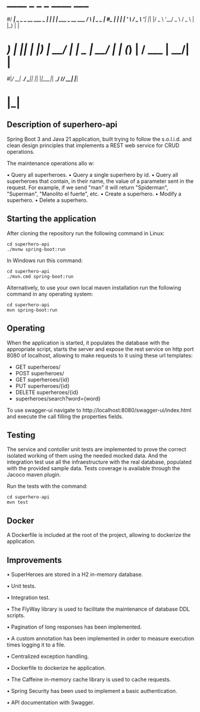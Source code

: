  # ____                        _   _                     _    ____ ___ 
 #/ ___| _   _ _ __   ___ _ __| | | | ___ _ __ ___      / \  |  _ \_ _|
 #\___ \| | | | '_ \ / _ \ '__| |_| |/ _ \ '__/ _ \    / _ \ | |_) | | 
 # ___) | |_| | |_) |  __/ |  |  _  |  __/ | | (_) |  / ___ \|  __/| | 
 #|____/ \__,_| .__/ \___|_|  |_| |_|\___|_|  \___/  /_/   \_\_|  |___|
 #            |_|                                                      

## Description of superhero-api 

Spring Boot 3 and Java 21 application, built trying to follow the s.o.l.i.d. and clean design principles that implements a REST web service for CRUD operations.

The maintenance operations allo w:

• Query all superheroes.
• Query a single superhero by id.
• Query all superheroes that contain, in their name, the value of a parameter sent in the request. For example, if we send "man" it will return "Spiderman", "Superman", "Manolito el fuerte", etc.
• Create a superhero.
• Modify a superhero.
• Delete a superhero.

## Starting the application

After cloning the repository run the following command in Linux:

```
cd superhero-api
./mvnw spring-boot:run
```

In Windows run this command:

```
cd superhero-api
./mvn.cmd spring-boot:run
```
Alternatively, to use your own local maven installation run the following command in any operating system:

```
cd superhero-api
mvn spring-boot:run
```

## Operating

When the application is started, it populates the database with the appropriate script, starts the server and expose the rest service on http port 8080 of localhost, allowing to make requests to it using these url templates:

* GET superheroes/
* POST superheroes/
* GET superheroes/{id}
* PUT superheroes/{id}
* DELETE superheroes/{id}
* superheroes/search?word={word}

To use swagger-ui navigate to http://localhost:8080/swagger-ui/index.html and execute the call filling the properties fields.

## Testing
The service and contoller unit tests are implemented to prove the correct isolated working of them using the needed mocked data. And the integration test use all the infraestructure with the real database, populated with the provided sample data. Tests coverage is available through the Jacoco maven plugin.

Run the tests with the command:

```
cd superhero-api
mvn test
```
## Docker
A Dockerfile is included at the root of the project, allowing to dockerize the application. 

## Improvements

• SuperHeroes are stored in a H2 in-memory database.

• Unit tests.

• Integration test.

• The FlyWay library is used to facilitate the maintenance of database DDL scripts.

• Pagination of long responses has been implemented.

• A custom annotation has been implemented in order to measure execution times logging it to a file.

• Centralized exception handling.

• Dockerfile to dockerize he application.

• The Caffeine in-memory cache library is used to cache requests.

• Spring Security has been used to implement a basic authentication.

• API documentation with Swagger.